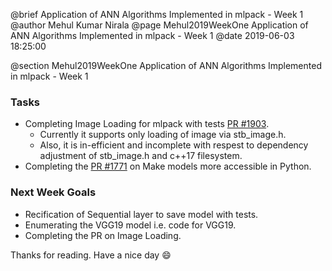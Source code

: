 @brief Application of ANN Algorithms Implemented in mlpack - Week 1
@author Mehul Kumar Nirala
@page Mehul2019WeekOne Application of ANN Algorithms Implemented in mlpack - Week 1
@date 2019-06-03 18:25:00

@section Mehul2019WeekOne Application of ANN Algorithms Implemented in mlpack - Week 1

### Tasks

* Completing Image Loading for mlpack with tests [PR #1903](https://github.com/mlpack/mlpack/pull/1903).
  * Currently it supports only loading of image via stb_image.h.
  * Also, it is in-efficient and incomplete with respest to dependency adjustment of stb_image.h and c++17 filesystem.
* Completing the [PR #1771](https://github.com/mlpack/mlpack/pull/1771) on Make models more accessible in Python.

### Next Week Goals

* Recification of Sequential layer to save model with tests.
* Enumerating the VGG19 model i.e. code for VGG19.
* Completing the PR on Image Loading.

Thanks for reading. Have a nice day :smile:
